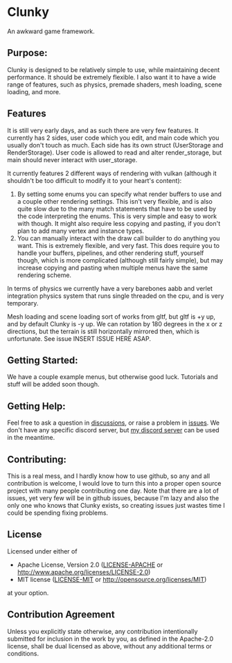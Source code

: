 # Clunky
An awkward game framework.

## Purpose:
Clunky is designed to be relatively simple to use, while maintaining decent performance. It should be extremely flexible. I also want it to have a wide range of features, such as physics, premade shaders, mesh loading, scene loading, and more.

## Features
It is still very early days, and as such there are very few features.
It currently has 2 sides, user code which you edit, and main code which you usually don't touch as much. Each side has its own struct (UserStorage and RenderStorage). User code is allowed to read and alter render_storage, but main should never interact with user_storage.

It currently features 2 different ways of rendering with vulkan (although it shouldn't be too difficult to modify it to your heart's content):
1. By setting some enums you can specify what render buffers to use and a couple other rendering settings. This isn't very flexible, and is also quite slow due to the many match statements that have to be used by the code interpreting the enums. This is very simple and easy to work with though. It might also require less copying and pasting, if you don't plan to add many vertex and instance types.
2. You can manually interact with the draw call builder to do anything you want. This is extremely flexible, and very fast. This does require you to handle your buffers, pipelines, and other rendering stuff, yourself though, which is more complicated (although still fairly simple), but may increase copying and pasting when multiple menus have the same rendering scheme.

In terms of physics we currently have a very barebones aabb and verlet integration physics system that runs single threaded on the cpu, and is very temporary.

Mesh loading and scene loading sort of works from gltf, but gltf is +y up, and by default Clunky is -y up. We can rotation by 180 degrees in the x or z directions, but the terrain is still horizontally mirrored then, which is unfortunate. See issue INSERT ISSUE HERE ASAP.

## Getting Started:
We have a couple example menus, but otherwise good luck. Tutorials and stuff will be added soon though.

## Getting Help:
Feel free to ask a question in [discussions](https://github.com/coolcatcoder/Clunky/discussions), or raise a problem in [issues](https://github.com/coolcatcoder/Clunky/issues).
We don't have any specific discord server, but [my discord server](https://discord.gg/43yfpHxVrz) can be used in the meantime.

## Contributing:
This is a real mess, and I hardly know how to use github, so any and all contribution is welcome, I would love to turn this into a proper open source project with many people contributing one day. Note that there are a lot of issues, yet very few will be in github issues, because I'm lazy and also the only one who knows that Clunky exists, so creating issues just wastes time I could be spending fixing problems.

## License

Licensed under either of

 * Apache License, Version 2.0
   ([LICENSE-APACHE](LICENSE-APACHE) or http://www.apache.org/licenses/LICENSE-2.0)
 * MIT license
   ([LICENSE-MIT](LICENSE-MIT) or http://opensource.org/licenses/MIT)

at your option.

## Contribution Agreement

Unless you explicitly state otherwise, any contribution intentionally submitted
for inclusion in the work by you, as defined in the Apache-2.0 license, shall be
dual licensed as above, without any additional terms or conditions.

